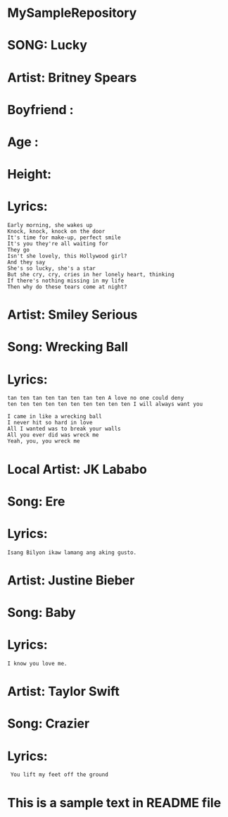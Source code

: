 # MySampleRepository
# SONG: Lucky
# Artist: Britney Spears
# Boyfriend :
# Age :
# Height:
# Lyrics: 
    Early morning, she wakes up
    Knock, knock, knock on the door
    It's time for make-up, perfect smile
    It's you they're all waiting for
    They go
    Isn't she lovely, this Hollywood girl?
    And they say
    She's so lucky, she's a star
    But she cry, cry, cries in her lonely heart, thinking
    If there's nothing missing in my life
    Then why do these tears come at night?

# Artist: Smiley Serious
# Song: Wrecking Ball
# Lyrics: 
    tan ten tan ten tan ten tan ten A love no one could deny
    ten ten ten ten ten ten ten ten ten ten I will always want you

    I came in like a wrecking ball
    I never hit so hard in love
    All I wanted was to break your walls
    All you ever did was wreck me
    Yeah, you, you wreck me

# Local Artist: JK Lababo
# Song: Ere
# Lyrics:
    Isang Bilyon ikaw lamang ang aking gusto.

# Artist: Justine Bieber
# Song: Baby
# Lyrics:
    I know you love me.

# Artist: Taylor Swift
# Song: Crazier
# Lyrics:
     You lift my feet off the ground
# This is a sample text in README file
